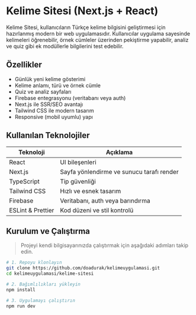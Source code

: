 # Kelime Sitesi (Next.js + React)

Kelime Sitesi, kullanıcıların Türkçe kelime bilgisini geliştirmesi için hazırlanmış modern bir web uygulamasıdır. Kullanıcılar uygulama sayesinde kelimeleri öğrenebilir, örnek cümleler üzerinden pekiştirme yapabilir, analiz ve quiz gibi ek modüllerle bilgilerini test edebilir.

## Özellikler

- Günlük yeni kelime gösterimi
- Kelime anlamı, türü ve örnek cümle
- Quiz ve analiz sayfaları
- Firebase entegrasyonu (veritabanı veya auth)
- Next.js ile SSR/SEO avantajı
- Tailwind CSS ile modern tasarım
- Responsive (mobil uyumlu) yapı

## Kullanılan Teknolojiler

| Teknoloji      | Açıklama                                |
|----------------|-----------------------------------------|
| React          | UI bileşenleri                          |
| Next.js        | Sayfa yönlendirme ve sunucu tarafı render |
| TypeScript     | Tip güvenliği                           |
| Tailwind CSS   | Hızlı ve esnek tasarım                  |
| Firebase       | Veritabanı, auth veya barındırma        |
| ESLint & Prettier | Kod düzeni ve stil kontrolü         |

## Kurulum ve Çalıştırma

> Projeyi kendi bilgisayarınızda çalıştırmak için aşağıdaki adımları takip edin.

```bash
# 1. Repoyu klonlayın
git clone https://github.com/doadurak/kelimeuygulamasi.git
cd kelimeuygulamasi/kelime-sitesi

# 2. Bağımlılıkları yükleyin
npm install

# 3. Uygulamayı çalıştırın
npm run dev
